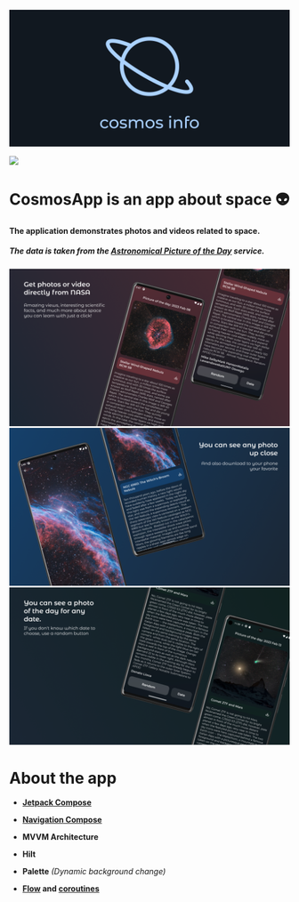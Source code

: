 ![banner.png](image\banner.png)

<a href="https://play.google.com/store/apps/details?id=com.dvinov.myspaceapp"><img src="https://play.google.com/intl/en_us/badges/static/images/badges/en_badge_web_generic.png" height="70"></a>

# CosmosApp is an app about space 👽

#### The application demonstrates photos and videos related to space.

##### The data is taken from the [Astronomical Picture of the Day](https://apod.nasa.gov/apod/astropix.html ) service.


<img title="" src="image/Banner 1.png" alt="Banner 1.png" width="717" data-align="left">

<img title="" src="image/Banner 2.png" alt="Banner 2.png" data-align="left">

<img title="" src="image/Banner 5.png" alt="Banner 5.png" data-align="left">

# About the app

- **[Jetpack Compose](https://developer.android.com/jetpack/compose)**

- **[Navigation Compose](https://developer.android.com/jetpack/compose/navigation)**

- **MVVM Architecture**

- **Hilt**

- **Palette** *(Dynamic background change)*

- **[Flow](https://developer.android.com/kotlin/flow) and [coroutines](https://kotlinlang.org/docs/coroutines-overview.html)**
